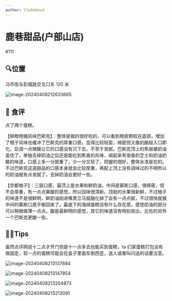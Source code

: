 ```yaml
---
author: Clo0oOoud
---
```


# 鹿巷甜品(户部山店)

#111

## :mag:位置

马市街与彭城路交叉口东 120 米

![image-20240408212633665](https://s2.loli.net/2024/04/08/8HLco1BepnOiq9Z.png)

## 🌰 食评

点了两个蛋糕。

【柳橙柑橘风味巴斯克】：整体是做的很好吃的，可以看到橙皮颗粒在底部，增加了橙子风味也缓冲了巴斯克的厚重口感，显得比较轻盈，绵密但又像奶酪般入口即化，后调一点微酸让它的口感没有沉下去，不至于发腻。巴斯克顶上的焦层被奶油盖住了，单独去掉奶油之后还是能吃到焦香的风味，闻起来有很香的芝士和奶油奶酪的味道，口感上多一分就重了，少一分又轻了，把握的很好，整体水准是在的。不过巴斯克这道甜品的口感本身就会比较厚重，再配上顶上没有调味过的不明所以的奶油就有点发腻了，去掉奶油会更好一些。

【京都柚子】：三层口感，最顶上是水果和鲜奶油，中间是慕斯口感，很绵密，但不会厚重，有一点点果酸的感觉，所以回味很清新。顶层的水果很新鲜，不过柚子的味道不是很鲜明，鲜奶油刚进嘴里立马就融化掉了会有一点点腻，不过很快就被中间的慕斯口感平衡回来了。最底下的海绵蛋糕没有什么存在感，感觉奶油的部分可以稍微做薄一点点。酸是最鲜明的感觉，其它的味道没有特别突出，比吃的另外一个巴斯克更酸一些。

## :tipping_hand_man:Tips

虽然点评网说十二点才开门但是十一点多去也能买到蛋糕，ta 们家蛋糕打包没有做固定，软一点的蛋糕可能会在盒子里面东倒西歪，送人或者叫闪送的话要注意。

![image-20240408213137884](https://s2.loli.net/2024/04/08/9rUE623AcDCxSji.png)

![image-20240408213147854](https://s2.loli.net/2024/04/08/GZ8k3UtT5ys1jFW.png)

![image-20240408213204873](https://s2.loli.net/2024/04/08/eOplIMKFJQvncSw.png)

![image-20240408213213091](https://s2.loli.net/2024/04/08/BpVltLigh31UdkJ.png)
